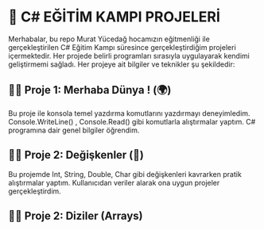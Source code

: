# 🚀 C# EĞİTİM KAMPI PROJELERİ

Merhabalar, bu repo Murat Yücedağ hocamızın eğitmenliği ile gerçekleştirilen C# Eğitim Kampı süresince gerçekleştirdiğim projeleri içermektedir. Her projede belirli programları sırasıyla uygulayarak kendimi geliştirmemi sağladı. Her projeye ait bilgiler ve teknikler şu şekildedir:

## 📍📍  Proje 1: Merhaba Dünya ! (🌍)
Bu proje ile konsola temel yazdırma komutlarını yazdırmayı deneyimledim. Console.WriteLine() , Console.Read() gibi komutlarla alıştırmalar yaptım. C# programına dair genel bilgiler öğrendim.

## 📍📍  Proje 2: Değişkenler (🔄)
Bu projemde Int, String, Double, Char gibi değişkenleri kavrarken pratik alıştırmalar yaptım. Kullanıcıdan veriler alarak ona uygun projeler gerçekleştirdim.

## 📍📍  Proje 2:  Diziler (Arrays)
